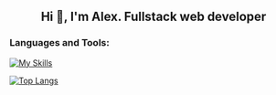 <h2 align="center">Hi 👋, I'm Alex. Fullstack web developer</h2> 

<h3 align="left">Languages and Tools:</h3>

[![My Skills](https://skillicons.dev/icons?i=ts,js,nodejs,react,redux,express,jest,mongodb,firebase,git,blender,threejs,cpp,arduino,figma,tailwind,html,css)](https://skillicons.dev)
  
[![Top Langs](https://github-readme-stats-git-masterrstaa-rickstaa.vercel.app/api/top-langs/?username=TraceOfHumanity&hide=html,liquid,css,scss&theme=gotham&langs_count=3)](https://github.com/anuraghazra/github-readme-stats)


 
